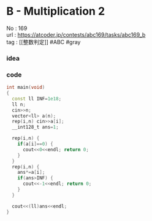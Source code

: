 # B - Multiplication 2

No	: 169  
url	: https://atcoder.jp/contests/abc169/tasks/abc169_b  
tag	: [[整数判定]]  #ABC #gray

### idea

### code
```cpp
int	main(void)
{
  const ll INF=1e18;
  ll n;
  cin>>n;
  vector<ll> a(n);
  rep(i,n) cin>>a[i];
  __int128_t ans=1;

  rep(i,n) {
    if(a[i]==0) {
      cout<<0<<endl; return 0;
    }
  }
  rep(i,n) {
    ans*=a[i];
    if(ans>INF) {
      cout<<-1<<endl; return 0;
    }
  }

  cout<<(ll)ans<<endl;
}
```